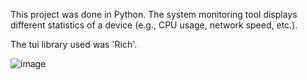 This project was done in Python. The system monitoring tool displays different statistics of a device (e.g., CPU usage, network speed, etc.).

The tui library used was 'Rich'. 

![image](https://github.com/user-attachments/assets/eff6088e-885d-45af-9afb-6d099794cb5f)

